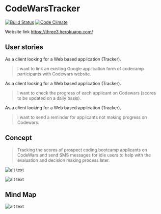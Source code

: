 # CodeWarsTracker
[![Build Status](https://travis-ci.org/go3three/CodeWarsTracker.svg?branch=master)](https://travis-ci.org/go3three/CodeWarsTracker) [![Code Climate](https://codeclimate.com/repos/58b801126d00d1025c0044bb/badges/3ab27589512599156628/gpa.svg)](https://codeclimate.com/repos/58b801126d00d1025c0044bb/feed)

Website link https://three3.herokuapp.com/

## User stories

As a client looking for a Web based application (Tracker).
> I want to link an existing Google application form of codecamp participants
> with Codewars website.

As a client looking for a Web based application (Tracker).
> I want to check the progress of each applicant on Codewars (scores to be updated on a daily basis).

As a client looking for a Web based application (Tracker).
> I want to send a reminder for applicants not making progress on Codewars.

## Concept
> Tracking the scores of prospect coding bootcamp applicants on CodeWars and send SMS
> messages for idle users to help with the evaluation and decision making process later.

![alt text](http://imgh.us/Scan-Feb-27-10-47.jpg)

![alt text](http://imgh.us/Scan-Mar-2-13-57.jpg)

## Mind Map

![alt text](http://imgh.us/index_js_creating_server.png)

